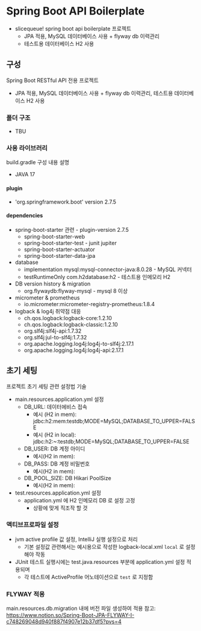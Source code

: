 # Spring Boot API Boilerplate
- slicequeue! spring boot api boilerplate 프로젝트
  - JPA 적용, MySQL 데이터베이스 사용 + flyway db 이력관리
  - 테스트용 데이터베이스 H2 사용

## 구성
Spring Boot RESTful API 전용 프로젝트
+ JPA 적용, MySQL 데이터베이스 사용  + flyway db 이력관리, 테스트용 데이터베이스 H2 사용

### 폴더 구조
- TBU

### 사용 라이브러리
build.gradle 구성 내용 설명
* JAVA 17
#### plugin
* 'org.springframework.boot' version 2.7.5
#### dependencies
* spring-boot-starter 관련 - plugin-version 2.7.5
  * spring-boot-starter-web
  * spring-boot-starter-test - junit jupiter
  * spring-boot-starter-actuator
  * spring-boot-starter-data-jpa
* database
  * implementation mysql:mysql-connector-java:8.0.28 - MySQL 커넥터
  * testRuntimeOnly com.h2database:h2 - 테스트용 인메모리 H2
* DB version history & migration 
  * org.flywaydb:flyway-mysql - mysql 8 이상
* micrometer & prometheus
  * io.micrometer:micrometer-registry-prometheus:1.8.4
* logback & log4j 취약점 대응
  * ch.qos.logback:logback-core:1.2.10
  * ch.qos.logback:logback-classic:1.2.10
  * org.slf4j:slf4j-api:1.7.32
  * org.slf4j:jul-to-slf4j:1.7.32
  * org.apache.logging.log4j:log4j-to-slf4j:2.17.1
  * org.apache.logging.log4j:log4j-api:2.17.1

## 초기 세팅
프로젝트 초기 세팅 관련 설정법 기술
* main.resources.application.yml 설정
  * DB_URL: 데이터에비스 접속
    * 예시 (H2 in mem): jdbc:h2:mem:testdb;MODE=MySQL;DATABASE_TO_UPPER=FALSE
    * 예시 (H2 in local): jdbc:h2:~:testdb;MODE=MySQL;DATABASE_TO_UPPER=FALSE
  * DB_USER: DB 계정 아이디
    * 예시(H2 in mem):
  * DB_PASS: DB 계정 비밀번호
    * 예시(H2 in mem):
  * DB_POOL_SIZE: DB Hikari PoolSize
    * 예시(H2 in mem):
* test.resources.application.yml 설정
  * application.yml 에 H2 인메모리 DB 로 설정 고정
    * 상황에 맞게 직조작 할 것

### 액티브프로파일 설정
* jvm active profile 값 설정, IntelliJ 실행 설정으로 처리
  * 기본 설정값 관련해서는 예시용으로 작성한 logback-local.xml `local` 로 설정해야 작동
* JUnit 테스트 실행시에는 test.java.resources 부분에 application.yml 설정 적용되며
  * 각 테스트에 ActiveProfile 어노테이션으로 `test` 로 지정함

### FLYWAY 적용
main.resources.db.migration 내에 버전 파일 생성하여 적용
참고: https://www.notion.so/Spring-Boot-JPA-FLYWAY-I-c748269048d940f887f4907e12b37df5?pvs=4
